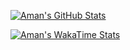[![Aman's GitHub Stats](https://github-readme-stats.vercel.app/api?username=CtrlFiveCode&show_icons=true&theme=vision-friendly-dark&bg_color=00000000&include_all_commits=true)](https://github.com/anuraghazra/github-readme-stats)

[![Aman's WakaTime Stats](https://github-readme-stats.vercel.app/api/wakatime?username=FiveCode)](https://github.com/anuraghazra/github-readme-stats)
